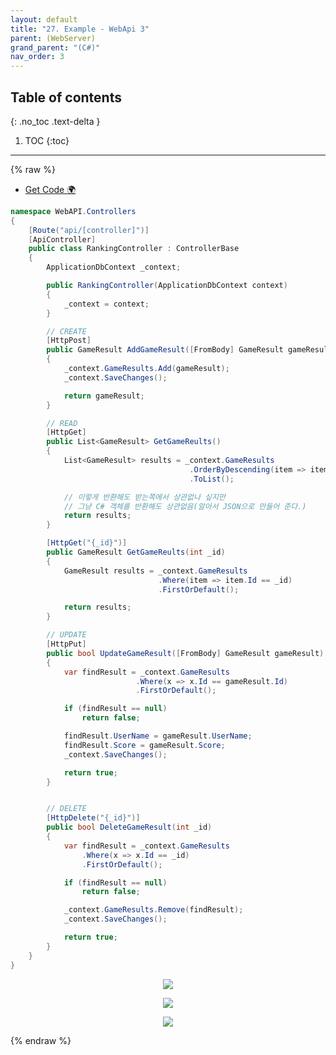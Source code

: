 ```yaml
---
layout: default
title: "27. Example - WebApi 3"
parent: (WebServer)
grand_parent: "(C#)"
nav_order: 3
---
```


## Table of contents
{: .no_toc .text-delta }

1. TOC
{:toc}

---

{% raw %}

* [Get Code 🌍](https://github.com/EasyCoding-7/AspNetTutorial/tree/27.Example.WebApi)

```csharp
namespace WebAPI.Controllers
{
    [Route("api/[controller]")]
    [ApiController]
    public class RankingController : ControllerBase
    {
        ApplicationDbContext _context;

        public RankingController(ApplicationDbContext context)
        {
            _context = context;
        }

        // CREATE
        [HttpPost]
        public GameResult AddGameResult([FromBody] GameResult gameResult)
        {
            _context.GameResults.Add(gameResult);
            _context.SaveChanges();

            return gameResult;
        }

        // READ
        [HttpGet]
        public List<GameResult> GetGameReults()
        {
            List<GameResult> results = _context.GameResults
                                        .OrderByDescending(item => item.Score)
                                        .ToList();

            // 이렇게 반환해도 받는쪽에서 상관없나 싶지만
            // 그냥 C# 객체를 반환해도 상관없음(알아서 JSON으로 만들어 준다.)
            return results;
        }

        [HttpGet("{_id}")]
        public GameResult GetGameReults(int _id)
        {
            GameResult results = _context.GameResults
                                 .Where(item => item.Id == _id)
                                 .FirstOrDefault();

            return results;
        }

        // UPDATE
        [HttpPut]
        public bool UpdateGameResult([FromBody] GameResult gameResult)
        {
            var findResult = _context.GameResults
                            .Where(x => x.Id == gameResult.Id)
                            .FirstOrDefault();

            if (findResult == null)
                return false;

            findResult.UserName = gameResult.UserName;
            findResult.Score = gameResult.Score;
            _context.SaveChanges();

            return true;
        }


        // DELETE
        [HttpDelete("{_id}")]
        public bool DeleteGameResult(int _id)
        {
            var findResult = _context.GameResults
                .Where(x => x.Id == _id)
                .FirstOrDefault();

            if (findResult == null)
                return false;

            _context.GameResults.Remove(findResult);
            _context.SaveChanges();

            return true;
        }
    }
}
```

<p align="center">
  <img src="https://taehyungs-programming-blog.github.io/blog/assets/images/csharp/webserver/web-27-1.png"/>
</p>

<p align="center">
  <img src="https://taehyungs-programming-blog.github.io/blog/assets/images/csharp/webserver/web-27-2.png"/>
</p>

<p align="center">
  <img src="https://taehyungs-programming-blog.github.io/blog/assets/images/csharp/webserver/web-27-3.png"/>
</p>

{% endraw %}

